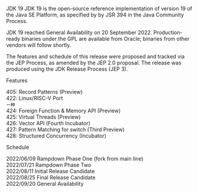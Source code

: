 JDK 19
JDK 19 is the open-source reference implementation of version 19 of the Java SE Platform, as specified by by JSR 394 in the Java Community Process.

JDK 19 reached General Availability on 20 September 2022. Production-ready binaries under the GPL are available from Oracle; binaries from other vendors will follow shortly.

The features and schedule of this release were proposed and tracked via the JEP Process, as amended by the JEP 2.0 proposal. The release was produced using the JDK Release Process (JEP 3).

Features

405:	Record Patterns (Preview)  
422:	Linux/RISC-V Port  
`一种`  
424:	Foreign Function & Memory API (Preview)  
425:	Virtual Threads (Preview)  
426:	Vector API (Fourth Incubator)  
427:	Pattern Matching for switch (Third Preview)  
428:	Structured Concurrency (Incubator)  

Schedule  

2022/06/09		Rampdown Phase One (fork from main line)  
2022/07/21		Rampdown Phase Two  
2022/08/11		Initial Release Candidate  
2022/08/25		Final Release Candidate  
2022/09/20		General Availability
